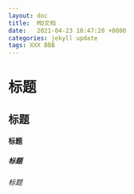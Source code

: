 ```yaml
---
layout: doc
title:  MD文档
date:   2021-04-23 10:47:28 +0800
categories: jekyll update
tags: XXX BBB
---
```


# 标题

## 标题

#### 标题

##### 标题

###### 标题
